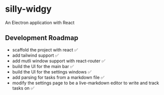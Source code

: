# silly-widgy

An Electron application with React

## Development Roadmap

- scaffold the project with react ✅
- add tailwind support ✅
- add mutli window support with react-router ✅
- build the UI for the main bar ✅
- build the UI for the settings windows ✅
- add parsing for tasks from a markdown file ✅
- modify the settings page to be a live-markdown editor to write and track tasks on ✅
